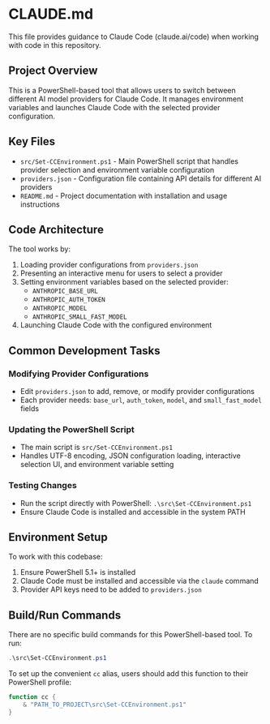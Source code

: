 # CLAUDE.md

This file provides guidance to Claude Code (claude.ai/code) when working with code in this repository.

## Project Overview

This is a PowerShell-based tool that allows users to switch between different AI model providers for Claude Code. It manages environment variables and launches Claude Code with the selected provider configuration.

## Key Files

- `src/Set-CCEnvironment.ps1` - Main PowerShell script that handles provider selection and environment variable configuration
- `providers.json` - Configuration file containing API details for different AI providers
- `README.md` - Project documentation with installation and usage instructions

## Code Architecture

The tool works by:
1. Loading provider configurations from `providers.json`
2. Presenting an interactive menu for users to select a provider
3. Setting environment variables based on the selected provider:
   - `ANTHROPIC_BASE_URL`
   - `ANTHROPIC_AUTH_TOKEN`
   - `ANTHROPIC_MODEL`
   - `ANTHROPIC_SMALL_FAST_MODEL`
4. Launching Claude Code with the configured environment

## Common Development Tasks

### Modifying Provider Configurations
- Edit `providers.json` to add, remove, or modify provider configurations
- Each provider needs: `base_url`, `auth_token`, `model`, and `small_fast_model` fields

### Updating the PowerShell Script
- The main script is `src/Set-CCEnvironment.ps1`
- Handles UTF-8 encoding, JSON configuration loading, interactive selection UI, and environment variable setting

### Testing Changes
- Run the script directly with PowerShell: `.\src\Set-CCEnvironment.ps1`
- Ensure Claude Code is installed and accessible in the system PATH

## Environment Setup

To work with this codebase:
1. Ensure PowerShell 5.1+ is installed
2. Claude Code must be installed and accessible via the `claude` command
3. Provider API keys need to be added to `providers.json`

## Build/Run Commands

There are no specific build commands for this PowerShell-based tool. To run:
```powershell
.\src\Set-CCEnvironment.ps1
```

To set up the convenient `cc` alias, users should add this function to their PowerShell profile:
```powershell
function cc {
    & "PATH_TO_PROJECT\src\Set-CCEnvironment.ps1"
}
```